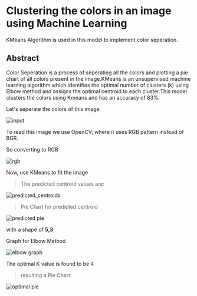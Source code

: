 # Clustering the colors in an image using Machine Learning
KMeans Algorithm is used in this model to implement color seperation.

## Abstract
Color Seperation is a process of seperating all the colors and plotting a pie chart of all colors present in the image.KMeans is an unsupervised machine learning algorithm which identifies the optimal number of clusters (k) using Elbow method and assigns the optimal centroid to each cluster.This model clusters the colors using Kmeans and has an accuracy of 83%.

Let's seperate the colors of this image

![input](https://user-images.githubusercontent.com/114278846/210208358-70de547c-11a7-44a1-8916-bf2a2ac37d73.png)

To read this image we use OpenCV; where it uses RGB pattern instead of BGR. 

So converting to RGB

![rgb](https://user-images.githubusercontent.com/114278846/210208699-d636f99d-400d-4ec2-abc6-9093453434aa.png)

Now, use KMeans to fit the image

> The predicted centroid values are:

![predicted_centroids](https://user-images.githubusercontent.com/114278846/210209126-9a83d0cd-4e37-430c-9688-2917f43a2e26.jpeg)

> Pie Chart for predicted centroid

![predicted pie](https://user-images.githubusercontent.com/114278846/210210825-64383469-6aa0-4e86-bc4a-d1163aeae785.png)

with a shape of **5,3**

Graph for Elbow Method

![elbow graph](https://user-images.githubusercontent.com/114278846/210211032-67d35ba8-4e48-4949-a64a-449dbf86c34f.png)

The optimal K value is found to be 4

> resulting a Pie Chart:

![optimal pie](https://user-images.githubusercontent.com/114278846/210211209-da8a336a-b73c-486b-beb3-ea429ae66e51.png)

